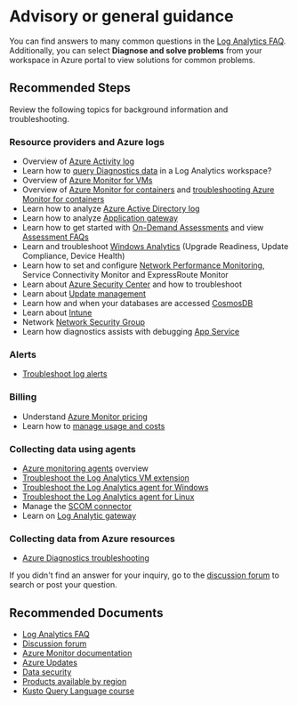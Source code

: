 
<properties
pageTitle="Advisory or general guidance"
description="Advisory or general guidance"
service="microsoft.operationalinsights"
resource="workspaces"
articleId="658e991c-d0bf-48d5-b07c-c055ee46336d"
symptomID=""
infoBubbleText=""
authors="yossiy"
ms.author="yossiy"
displayorder=""
selfHelpType="generic"
supportTopicIds="32633015"
resourceTags=""
productPesIds="15725"
cloudEnvironments="Public, Fairfax"
/>

# Advisory or general guidance

You can find answers to many common questions in the [Log Analytics FAQ](https://docs.microsoft.com/azure/azure-monitor/platform/log-faq). Additionally, you can select **Diagnose and solve problems** from your workspace in Azure portal to view solutions for common problems.

## **Recommended Steps**

Review the following topics for background information and troubleshooting.<br> 

### Resource providers and Azure logs

* Overview of [Azure Activity log]( https://docs.microsoft.com/azure/azure-monitor/platform/activity-logs-overview)
* Learn how to [query Diagnostics data]( https://docs.microsoft.com/azure/azure-monitor/platform/diagnostic-logs-stream-log-store#examples) in a Log Analytics workspace?
* Overview of [Azure Monitor for VMs]( https://docs.microsoft.com/azure/azure-monitor/insights/vminsights-enable-overview)
* Overview of [Azure Monitor for containers](https://docs.microsoft.com/azure/azure-monitor/insights/container-insights-overview) and [troubleshooting Azure Monitor for containers](https://docs.microsoft.com/azure/azure-monitor/insights/container-insights-troubleshoot)
* Learn how to analyze [Azure Active Directory log](https://docs.microsoft.com/azure/active-directory/reports-monitoring/howto-analyze-activity-logs-log-analytics)
* Learn how to analyze [Application gateway]( https://docs.microsoft.com/azure/application-gateway/application-gateway-diagnostics#diagnostic-logging)
* Learn how to get started with [On-Demand Assessments](https://docs.microsoft.com/services-hub/health/getting_started_with_on_demand_assessments) and view [Assessment FAQs](https://docs.microsoft.com/services-hub/health/assessments_faq)
* Learn and troubleshoot [Windows Analytics]( https://docs.microsoft.com/windows/deployment/update/windows-analytics-faq-troubleshooting) (Upgrade Readiness, Update Compliance, Device Health)
* Learn how to set and configure [Network Performance Monitoring]( https://docs.microsoft.com/azure/azure-monitor/insights/network-performance-monitor), Service Connectivity Monitor and ExpressRoute Monitor
* Learn about [Azure Security Center]( https://docs.microsoft.com/azure/security-center/security-center-enable-data-collection#troubleshooting) and how to troubleshoot
* Learn about [Update management](https://docs.microsoft.com/azure/automation/automation-update-management)
* Learn how and when your databases are accessed [CosmosDB]( https://docs.microsoft.com/azure/cosmos-db/logging)
* Learn about [Intune](https://docs.microsoft.com/intune/review-logs-using-azure-monitor)
* Network [Network Security Group](https://docs.microsoft.com/azure/virtual-network/virtual-network-nsg-manage-log)
* Learn how diagnostics assists with debugging [App Service](https://docs.microsoft.com/azure/app-service/troubleshoot-diagnostic-logs)<br>

### Alerts

* [Troubleshoot log alerts](https://docs.microsoft.com/azure/azure-monitor/platform/alert-log-troubleshoot)<br>

### Billing

* Understand [Azure Monitor pricing](https://azure.microsoft.com/pricing/details/monitor/) 
* Learn how to [manage usage and costs](https://docs.microsoft.com/azure/azure-monitor/platform/manage-cost-storage)<br>

### Collecting data using agents

* [Azure monitoring agents](https://docs.microsoft.com/azure/azure-monitor/platform/agents-overview) overview
* [Troubleshoot the Log Analytics VM extension](https://docs.microsoft.com/azure/azure-monitor/platform/vmext-troubleshoot)
* [Troubleshoot the Log Analytics agent for Windows](https://docs.microsoft.com/azure/azure-monitor/platform/agent-windows-troubleshoot)
* [Troubleshoot the Log Analytics agent for Linux](https://docs.microsoft.com/azure/azure-monitor/platform/agent-linux-troubleshoot)
* Manage the [SCOM connector](https://docs.microsoft.com/azure/azure-monitor/platform/om-agents)
* Learn on [Log Analytic gateway](https://docs.microsoft.com/azure/azure-monitor/platform/gateway)<br>

### Collecting data from Azure resources

* [Azure Diagnostics troubleshooting](https://docs.microsoft.com/azure/azure-monitor/platform/diagnostics-extension-troubleshooting)<br>

If you didn't find an answer for your inquiry, go to the [discussion forum](https://social.msdn.microsoft.com/Forums/home?forum=opinsights) to search or post your question.

## **Recommended Documents**

* [Log Analytics FAQ](https://docs.microsoft.com/azure/azure-monitor/platform/log-faq)
* [Discussion forum](https://social.msdn.microsoft.com/Forums/home?forum=opinsights)
* [Azure Monitor documentation](https://docs.microsoft.com/azure/azure-monitor/)
* [Azure Updates](https://azure.microsoft.com/updates/?product=monitor)
* [Data security](https://docs.microsoft.com/azure/azure-monitor/platform/data-security)
* [Products available by region](https://azure.microsoft.com/global-infrastructure/services/)
* [Kusto Query Language course](https://www.pluralsight.com/courses/kusto-query-language-kql-from-scratch)<br>
